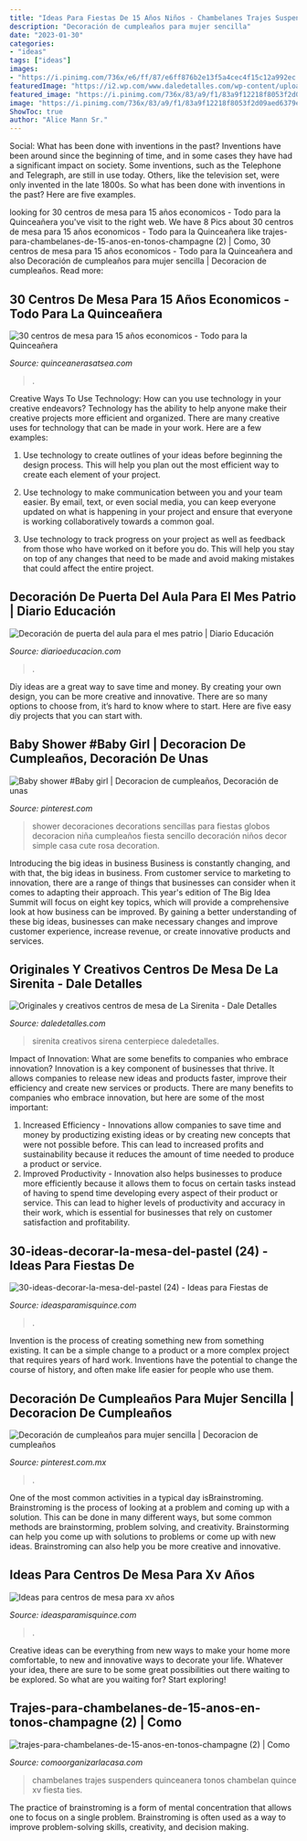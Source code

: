 ```yaml
---
title: "Ideas Para Fiestas De 15 Años Niños - Chambelanes Trajes Suspenders Quinceanera Tonos Chambelan Quince Xv Fiesta Ties"
description: "Decoración de cumpleaños para mujer sencilla"
date: "2023-01-30"
categories:
- "ideas"
tags: ["ideas"]
images:
- "https://i.pinimg.com/736x/e6/ff/87/e6ff876b2e13f5a4cec4f15c12a992ec.jpg"
featuredImage: "https://i2.wp.com/www.daledetalles.com/wp-content/uploads/2016/08/centro-de-mesa-sirenita10.jpg"
featured_image: "https://i.pinimg.com/736x/83/a9/f1/83a9f12218f8053f2d09aed6379ec4b1.jpg"
image: "https://i.pinimg.com/736x/83/a9/f1/83a9f12218f8053f2d09aed6379ec4b1.jpg"
ShowToc: true
author: "Alice Mann Sr."
---
```



Social: What has been done with inventions in the past?
Inventions have been around since the beginning of time, and in some cases they have had a significant impact on society. Some inventions, such as the Telephone and Telegraph, are still in use today. Others, like the television set, were only invented in the late 1800s. So what has been done with inventions in the past? Here are five examples.

	

		
looking for 30 centros de mesa para 15 años economicos - Todo para la Quinceañera you've visit to the right web. We have 8 Pics about 30 centros de mesa para 15 años economicos - Todo para la Quinceañera like trajes-para-chambelanes-de-15-anos-en-tonos-champagne (2) | Como, 30 centros de mesa para 15 años economicos - Todo para la Quinceañera and also Decoración de cumpleaños para mujer sencilla | Decoracion de cumpleaños. Read more:
		
    
## 30 Centros De Mesa Para 15 Años Economicos - Todo Para La Quinceañera

<img loading=lazy src="http://quinceanerasatsea.com/wp-content/uploads/2016/11/centros-de-mesa-para-15-años-economicos-10.jpg" onerror="this.onerror=null;this.src='https://tse3.mm.bing.net/th?id=OIP.Piq4vev6QeQdY9XcuDNT6wHaLH&amp;pid=15.1';" alt="30 centros de mesa para 15 años economicos - Todo para la Quinceañera">

_Source: quinceanerasatsea.com_

>. 

	

Creative Ways To Use Technology: How can you use technology in your creative endeavors?
Technology has the ability to help anyone make their creative projects more efficient and organized. There are many creative uses for technology that can be made in your work. Here are a few examples:
1. Use technology to create outlines of your ideas before beginning the design process. This will help you plan out the most efficient way to create each element of your project.

2. Use technology to make communication between you and your team easier. By email, text, or even social media, you can keep everyone updated on what is happening in your project and ensure that everyone is working collaboratively towards a common goal.

3. Use technology to track progress on your project as well as feedback from those who have worked on it before you do. This will help you stay on top of any changes that need to be made and avoid making mistakes that could affect the entire project.

    
## Decoración De Puerta Del Aula Para El Mes Patrio | Diario Educación

<img loading=lazy src="https://diarioeducacion.com/wp-content/uploads/2018/08/puertas-independencia-8.jpg" onerror="this.onerror=null;this.src='https://tse4.mm.bing.net/th?id=OIP.Kn-W4jZMG7RcnN8OtBUNvwHaNK&amp;pid=15.1';" alt="Decoración de puerta del aula para el mes patrio | Diario Educación">

_Source: diarioeducacion.com_

>. 

	

Diy ideas are a great way to save time and money. By creating your own design, you can be more creative and innovative. There are so many options to choose from, it’s hard to know where to start. Here are five easy diy projects that you can start with.

    
## Baby Shower #Baby Girl | Decoracion De Cumpleaños, Decoración De Unas

<img loading=lazy src="https://i.pinimg.com/736x/e6/ff/87/e6ff876b2e13f5a4cec4f15c12a992ec.jpg" onerror="this.onerror=null;this.src='https://tse3.mm.bing.net/th?id=OIP.qx8_pWKmMYt5GRXJklNrjgHaJ3&amp;pid=15.1';" alt="Baby shower #Baby girl | Decoracion de cumpleaños, Decoración de unas">

_Source: pinterest.com_

>shower decoraciones decorations sencillas para fiestas globos decoracion niña cumpleaños fiesta sencillo decoración niños decor simple casa cute rosa decoration. 

	

Introducing the big ideas in business
Business is constantly changing, and with that, the big ideas in business. From customer service to marketing to innovation, there are a range of things that businesses can consider when it comes to adapting their approach. 
This year's edition of The Big Idea Summit will focus on eight key topics, which will provide a comprehensive look at how business can be improved. By gaining a better understanding of these big ideas, businesses can make necessary changes and improve customer experience, increase revenue, or create innovative products and services.

    
## Originales Y Creativos Centros De Mesa De La Sirenita - Dale Detalles

<img loading=lazy src="https://i2.wp.com/www.daledetalles.com/wp-content/uploads/2016/08/centro-de-mesa-sirenita10.jpg" onerror="this.onerror=null;this.src='https://tse4.mm.bing.net/th?id=OIP.hihWuTwmw5ZXrbbXLvhzgQHaNL&amp;pid=15.1';" alt="Originales y creativos centros de mesa de La Sirenita - Dale Detalles">

_Source: daledetalles.com_

>sirenita creativos sirena centerpiece daledetalles. 

	

Impact of Innovation: What are some benefits to companies who embrace innovation?
Innovation is a key component of businesses that thrive. It allows companies to release new ideas and products faster, improve their efficiency and create new services or products. There are many benefits to companies who embrace innovation, but here are some of the most important: 
1. Increased Efficiency - Innovations allow companies to save time and money by productizing existing ideas or by creating new concepts that were not possible before. This can lead to increased profits and sustainability because it reduces the amount of time needed to produce a product or service. 
2. Improved Productivity - Innovation also helps businesses to produce more efficiently because it allows them to focus on certain tasks instead of having to spend time developing every aspect of their product or service. This can lead to higher levels of productivity and accuracy in their work, which is essential for businesses that rely on customer satisfaction and profitability.

    
## 30-ideas-decorar-la-mesa-del-pastel (24) - Ideas Para Fiestas De

<img loading=lazy src="https://ideasparamisquince.com/wp-content/uploads/2017/04/30-ideas-decorar-la-mesa-del-pastel-24.jpg" onerror="this.onerror=null;this.src='https://tse4.mm.bing.net/th?id=OIP.iT3YYis6pOLAvBQy25DhhQHaLH&amp;pid=15.1';" alt="30-ideas-decorar-la-mesa-del-pastel (24) - Ideas para Fiestas de">

_Source: ideasparamisquince.com_

>. 

	

Invention is the process of creating something new from something existing. It can be a simple change to a product or a more complex project that requires years of hard work. Inventions have the potential to change the course of history, and often make life easier for people who use them.

    
## Decoración De Cumpleaños Para Mujer Sencilla | Decoracion De Cumpleaños

<img loading=lazy src="https://i.pinimg.com/736x/83/a9/f1/83a9f12218f8053f2d09aed6379ec4b1.jpg" onerror="this.onerror=null;this.src='https://tse3.mm.bing.net/th?id=OIP.us-CWX8Mwm1s9OqWpxOaxgHaNK&amp;pid=15.1';" alt="Decoración de cumpleaños para mujer sencilla | Decoracion de cumpleaños">

_Source: pinterest.com.mx_

>. 

	

One of the most common activities in a typical day isBrainstroming. Brainstroming is the process of looking at a problem and coming up with a solution. This can be done in many different ways, but some common methods are brainstorming, problem solving, and creativity. Brainstorming can help you come up with solutions to problems or come up with new ideas. Brainstroming can also help you be more creative and innovative.

    
## Ideas Para Centros De Mesa Para Xv Años

<img loading=lazy src="https://ideasparamisquince.com/wp-content/uploads/2017/10/ideas-centros-mesa-xv-anos-5-683x1024.jpg" onerror="this.onerror=null;this.src='https://tse4.mm.bing.net/th?id=OIP.-3JBmdVMElUUAuc4I1aqEAHaLG&amp;pid=15.1';" alt="Ideas para centros de mesa para xv años">

_Source: ideasparamisquince.com_

>. 

	

Creative ideas can be everything from new ways to make your home more comfortable, to new and innovative ways to decorate your life. Whatever your idea, there are sure to be some great possibilities out there waiting to be explored. So what are you waiting for? Start exploring!

    
## Trajes-para-chambelanes-de-15-anos-en-tonos-champagne (2) | Como

<img loading=lazy src="https://comoorganizarlacasa.com/wp-content/uploads/2020/10/trajes-para-chambelanes-de-15-anos-en-tonos-champagne-2.jpg" onerror="this.onerror=null;this.src='https://tse3.mm.bing.net/th?id=OIP.jVs4u_2kXQ16TH2HF7bUSgHaJ6&amp;pid=15.1';" alt="trajes-para-chambelanes-de-15-anos-en-tonos-champagne (2) | Como">

_Source: comoorganizarlacasa.com_

>chambelanes trajes suspenders quinceanera tonos chambelan quince xv fiesta ties. 

	

The practice of brainstroming is a form of mental concentration that allows one to focus on a single problem. Brainstroming is often used as a way to improve problem-solving skills, creativity, and decision making.

